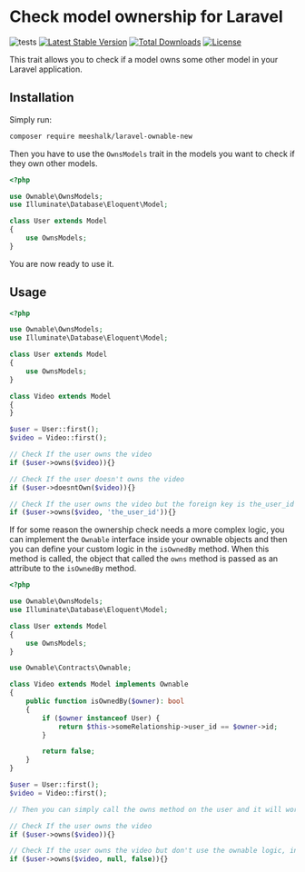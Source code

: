 # Check model ownership for Laravel

![tests](https://github.com/meeshalk/laravel-ownable-new/workflows/tests/badge.svg?branch=master)
[![Latest Stable Version](https://poser.pugx.org/meeshalk/laravel-ownable-new/v)](//packagist.org/packages/meeshalk/laravel-ownable-new)
[![Total Downloads](https://poser.pugx.org/meeshalk/laravel-ownable-new/downloads)](//packagist.org/packages/meeshalk/laravel-ownable-new)
[![License](https://poser.pugx.org/meeshalk/laravel-ownable-new/license)](//packagist.org/packages/meeshalk/laravel-ownable-new)

This trait allows you to check if a model owns some other model in your Laravel application.

## Installation

Simply run:
```bash
composer require meeshalk/laravel-ownable-new
```

Then you have to use the `OwnsModels` trait in the models you want to check if they own other models.

```php
<?php

use Ownable\OwnsModels;
use Illuminate\Database\Eloquent\Model;

class User extends Model
{
    use OwnsModels;
}
```

You are now ready to use it.

## Usage

```php
<?php

use Ownable\OwnsModels;
use Illuminate\Database\Eloquent\Model;

class User extends Model
{
    use OwnsModels;
}

class Video extends Model
{
}

$user = User::first();
$video = Video::first();

// Check If the user owns the video
if ($user->owns($video)){}

// Check If the user doesn't owns the video
if ($user->doesntOwn($video)){}

// Check If the user owns the video but the foreign key is the_user_id
if ($user->owns($video, 'the_user_id')){}
```

If for some reason the ownership check needs a more complex logic, you can implement the `Ownable` interface inside your ownable objects and then you can define your custom logic in the `isOwnedBy` method. When this method is called, the object that called the `owns` method is passed as an attribute to the `isOwnedBy` method.

```php
<?php

use Ownable\OwnsModels;
use Illuminate\Database\Eloquent\Model;

class User extends Model
{
    use OwnsModels;
}

use Ownable\Contracts\Ownable;

class Video extends Model implements Ownable
{
    public function isOwnedBy($owner): bool
    {
        if ($owner instanceof User) {
            return $this->someRelationship->user_id == $owner->id;
        }

        return false;
    }
}

$user = User::first();
$video = Video::first();

// Then you can simply call the owns method on the user and it will work.

// Check If the user owns the video
if ($user->owns($video)){}

// Check If the user owns the video but don't use the ownable logic, instead the regular one with the foreign key.
if ($user->owns($video, null, false)){}
```
